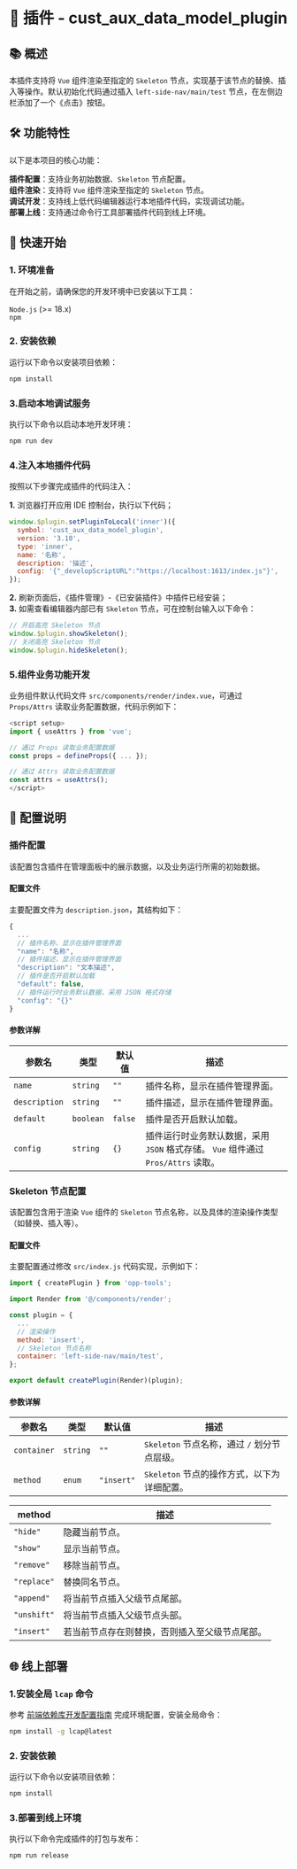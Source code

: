 # 🌟 插件 - cust_aux_data_model_plugin

## 📚 概述

本插件支持将 ```Vue``` 组件渲染至指定的 ```Skeleton``` 节点，实现基于该节点的替换、插入等操作。默认初始化代码通过插入 ```left-side-nav/main/test``` 节点，在左侧边栏添加了一个《点击》按钮。

## 🛠 功能特性

以下是本项目的核心功能：

**插件配置**：支持业务初始数据、```Skeleton``` 节点配置。\
**组件渲染**：支持将 ```Vue``` 组件渲染至指定的 ```Skeleton``` 节点。\
**调试开发**：支持线上低代码编辑器运行本地插件代码，实现调试功能。\
**部署上线**：支持通过命令行工具部署插件代码到线上环境。

## 🚀 快速开始

### 1. 环境准备

在开始之前，请确保您的开发环境中已安装以下工具：

```Node.js``` (>= 18.x) \
```npm```

### 2. 安装依赖

运行以下命令以安装项目依赖：

```bash
npm install
```

### 3.启动本地调试服务

执行以下命令以启动本地开发环境：

```bash
npm run dev
```

### 4.注入本地插件代码

按照以下步骤完成插件的代码注入：

**1.** 浏览器打开应用 IDE 控制台，执行以下代码；

```javascript
window.$plugin.setPluginToLocal('inner')({
  symbol: 'cust_aux_data_model_plugin',
  version: '3.10',
  type: 'inner',
  name: '名称',
  description: '描述',
  config: '{"_developScriptURL":"https://localhost:1613/index.js"}',
});

```

**2.** 刷新页面后，《插件管理》-《已安装插件》中插件已经安装；\
**3.** 如需查看编辑器内部已有 ```Skeleton``` 节点，可在控制台输入以下命令：

```javascript
// 开启高亮 Skeleton 节点
window.$plugin.showSkeleton();
// 关闭高亮 Skeleton 节点
window.$plugin.hideSkeleton();

```

### 5.组件业务功能开发

业务组件默认代码文件 ```src/components/render/index.vue```，可通过 ```Props/Attrs``` 读取业务配置数据，代码示例如下：

```javascript
<script setup>
import { useAttrs } from 'vue';

// 通过 Props 读取业务配置数据
const props = defineProps({ ... });

// 通过 Attrs 读取业务配置数据
const attrs = useAttrs();
</script>  
```

## 🔧 配置说明

### 插件配置

该配置包含插件在管理面板中的展示数据，以及业务运行所需的初始数据。

#### 配置文件

主要配置文件为 ```description.json```，其结构如下：

```javascript
{
  ...
  // 插件名称，显示在插件管理界面
  "name": "名称",
  // 插件描述，显示在插件管理界面
  "description": "文本描述",
  // 插件是否开启默认加载
  "default": false,
  // 插件运行时业务默认数据，采用 JSON 格式存储
  "config": "{}"
}
```

#### 参数详解

| 参数名 | 类型 | 默认值 | 描述 | 
| --- | --- | --- | --- |
| ```name``` | ```string``` | ```""``` | 插件名称，显示在插件管理界面。 |
| ```description``` | ```string``` | ```""``` | 插件描述，显示在插件管理界面。 |
| ```default``` | ```boolean``` | ```false``` | 插件是否开启默认加载。 |
| ```config``` | ```string``` | ```{}``` | 插件运行时业务默认数据，采用 ```JSON``` 格式存储。 ```Vue``` 组件通过 ```Pros/Attrs``` 读取。 |

### Skeleton 节点配置

该配置包含用于渲染 ```Vue``` 组件的 ```Skeleton``` 节点名称，以及具体的渲染操作类型（如替换、插入等）。

#### 配置文件

主要配置通过修改 ```src/index.js``` 代码实现，示例如下：

```javascript
import { createPlugin } from 'opp-tools';

import Render from '@/components/render';

const plugin = {
  ...
  // 渲染操作
  method: 'insert',
  // Skeleton 节点名称
  container: 'left-side-nav/main/test',
};

export default createPlugin(Render)(plugin);

```

#### 参数详解

| 参数名 | 类型 | 默认值 | 描述 | 
| --- | --- | --- | --- |
| ```container``` | ```string``` | ```""``` | ```Skeleton``` 节点名称，通过 ```/``` 划分节点层级。 |
| ```method``` | ```enum``` | ```"insert"``` | ```Skeleton``` 节点的操作方式，以下为详细配置。 |

| method | 描述 | 
| --- | --- |
| ```"hide"``` | 隐藏当前节点。 |
| ```"show"``` | 显示当前节点。 |
| ```"remove"``` | 移除当前节点。 |
| ```"replace"``` | 替换同名节点。 |
| ```"append"``` | 将当前节点插入父级节点尾部。 |
| ```"unshift"``` | 将当前节点插入父级节点头部。 |
| ```"insert"``` | 若当前节点存在则替换，否则插入至父级节点尾部。 |

## 🌐 线上部署

### 1.安装全局 ```lcap``` 命令

参考 [前端依赖库开发配置指南](https://community.codewave.163.com/CommunityParent/fileIndex?filePath=40.%E6%89%A9%E5%B1%95%E4%B8%8E%E9%9B%86%E6%88%90%2F10.%E6%89%A9%E5%B1%95%E5%BC%80%E5%8F%91%E6%96%B9%E5%BC%8F%2F20.%E5%89%8D%E7%AB%AF%E6%89%A9%E5%B1%95%E5%BC%80%E5%8F%91%2F09.%E5%89%8D%E7%AB%AF%E4%BE%9D%E8%B5%96%E5%BA%93%E5%BC%80%E5%8F%91%E6%8C%87%E5%8D%97.md&version=3.9) 完成环境配置，安装全局命令：

```bash
npm install -g lcap@latest
```

### 2. 安装依赖

运行以下命令以安装项目依赖：

```bash
npm install
```

### 3.部署到线上环境

执行以下命令完成插件的打包与发布：

```bash
npm run release
```
